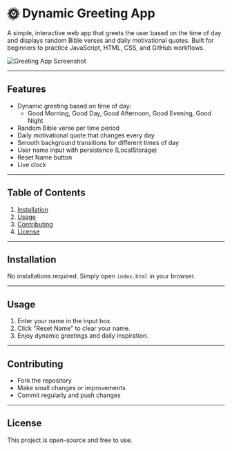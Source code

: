 # 🌞 Dynamic Greeting App

A simple, interactive web app that greets the user based on the time of day and displays random Bible verses and daily motivational quotes. Built for beginners to practice JavaScript, HTML, CSS, and GitHub workflows.

![Greeting App Screenshot](./screenshot.png)  

---

## Features

- Dynamic greeting based on time of day:
  - Good Morning, Good Day, Good Afternoon, Good Evening, Good Night
- Random Bible verse per time period
- Daily motivational quote that changes every day
- Smooth background transitions for different times of day
- User name input with persistence (LocalStorage)
- Reset Name button
- Live clock

---

## Table of Contents

1. [Installation](#installation)  
2. [Usage](#usage)  
3. [Contributing](#contributing)  
4. [License](#license)  

---

## Installation

No installations required. Simply open `index.html` in your browser.

---

## Usage

1. Enter your name in the input box.
2. Click "Reset Name" to clear your name.
3. Enjoy dynamic greetings and daily inspiration.

---

## Contributing

- Fork the repository
- Make small changes or improvements
- Commit regularly and push changes

---

## License

This project is open-source and free to use.
